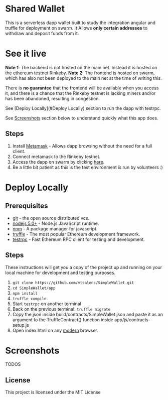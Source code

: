 # Shared Wallet

This is a serverless dapp wallet built to study the integration angular and truffle for deployment on swarm.
It Allows **only certain addresses** to withdraw and deposit funds from it.


# See it live
**Note 1**: The backend is not hosted on the main net. Instead it is hosted on the ethereum testnet Rinkeby.
**Note 2**: The frontend is hosted on swarm, which has also not been deployed to the main net at the time of writing this.

There is **no guarantee** that the frontend will be available when you access it, and there is a chance that the Rinkeby testnet is lacking miners and/or has been abandoned, resulting in congestion.

See [Deploy Locally](#Deploy Locally) section to run the dapp with testrpc.

See [Screenshots](#Screenshots) section below to understand quickly what this app does.

## Steps
1. Install [Metamask](https://metamask.io/) - Allows dapp browsing without the need for a full client.
2. Connect metamask to the Rinkeby testnet.
3. Access the dapp on swarm by clicking [here](http://swarm-gateways.net/bzz:/a1d425654b55662f76bd0cd558208984ac629fc9d9852f3b2224c74028c9c25e/index.html).
4. Be a little bit patient as this is the test environment is run by volunteers :)

# Deploy Locally
## Prerequisites

- [git](https://git-scm.com/-) - the open source distributed vcs.
- [nodejs 5.0+](https://github.com/nodejs/node) - Node.js JavaScript runtime.
- [npm](https://github.com/npm/npm) - A package manager for javascript.
- [truffle](https://github.com/trufflesuite/truffle) - The most popular Ethereum development framework.
- [testrpc](https://github.com/ethereumjs/testrpc) - Fast Ethereum RPC client for testing and development.

## Steps

These instructions will get you a copy of the project up and running on your local machine for development and testing purposes.

1. `git clone https://github.com/mtsalenc/SimpleWallet.git`
2. `cd SimpleWallet/app`
3. `npm install`
4. `truffle compile`
5. Start `testrpc` on another terminal
6. Back on the previous terminal: `truffle migrate`
7. Copy the json inside build/contracts/SimpleWallet.json and paste it as an argument to the TruffleContract() function inside app/js/contracts-setup.js
8. Open index.html on any [modern](browsehappy.com) browser.

# Screenshots

  TODOS

## License

This project is licensed under the MIT License
